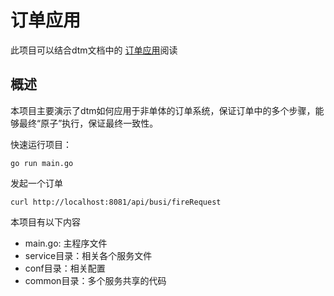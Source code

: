 # 订单应用

此项目可以结合dtm文档中的 [订单应用](https://dtm.pub/app/order.html)阅读

## 概述
本项目主要演示了dtm如何应用于非单体的订单系统，保证订单中的多个步骤，能够最终“原子”执行，保证最终一致性。

快速运行项目：

`go run main.go`

发起一个订单

`curl http://localhost:8081/api/busi/fireRequest`

本项目有以下内容
- main.go: 主程序文件
- service目录：相关各个服务文件
- conf目录：相关配置
- common目录：多个服务共享的代码
